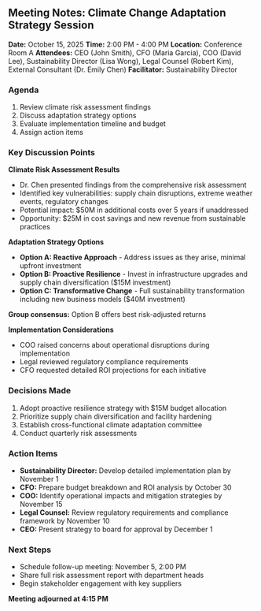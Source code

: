 ## Meeting Notes: Climate Change Adaptation Strategy Session

**Date:** October 15, 2025
**Time:** 2:00 PM - 4:00 PM
**Location:** Conference Room A
**Attendees:** CEO (John Smith), CFO (Maria Garcia), COO (David Lee), Sustainability Director (Lisa Wong), Legal Counsel (Robert Kim), External Consultant (Dr. Emily Chen)
**Facilitator:** Sustainability Director

### Agenda
1. Review climate risk assessment findings
2. Discuss adaptation strategy options
3. Evaluate implementation timeline and budget
4. Assign action items

### Key Discussion Points

**Climate Risk Assessment Results**
- Dr. Chen presented findings from the comprehensive risk assessment
- Identified key vulnerabilities: supply chain disruptions, extreme weather events, regulatory changes
- Potential impact: $50M in additional costs over 5 years if unaddressed
- Opportunity: $25M in cost savings and new revenue from sustainable practices

**Adaptation Strategy Options**
- **Option A: Reactive Approach** - Address issues as they arise, minimal upfront investment
- **Option B: Proactive Resilience** - Invest in infrastructure upgrades and supply chain diversification ($15M investment)
- **Option C: Transformative Change** - Full sustainability transformation including new business models ($40M investment)

**Group consensus:** Option B offers best risk-adjusted returns

**Implementation Considerations**
- COO raised concerns about operational disruptions during implementation
- Legal reviewed regulatory compliance requirements
- CFO requested detailed ROI projections for each initiative

### Decisions Made
1. Adopt proactive resilience strategy with $15M budget allocation
2. Prioritize supply chain diversification and facility hardening
3. Establish cross-functional climate adaptation committee
4. Conduct quarterly risk assessments

### Action Items
- **Sustainability Director:** Develop detailed implementation plan by November 1
- **CFO:** Prepare budget breakdown and ROI analysis by October 30
- **COO:** Identify operational impacts and mitigation strategies by November 15
- **Legal Counsel:** Review regulatory requirements and compliance framework by November 10
- **CEO:** Present strategy to board for approval by December 1

### Next Steps
- Schedule follow-up meeting: November 5, 2:00 PM
- Share full risk assessment report with department heads
- Begin stakeholder engagement with key suppliers

**Meeting adjourned at 4:15 PM**
